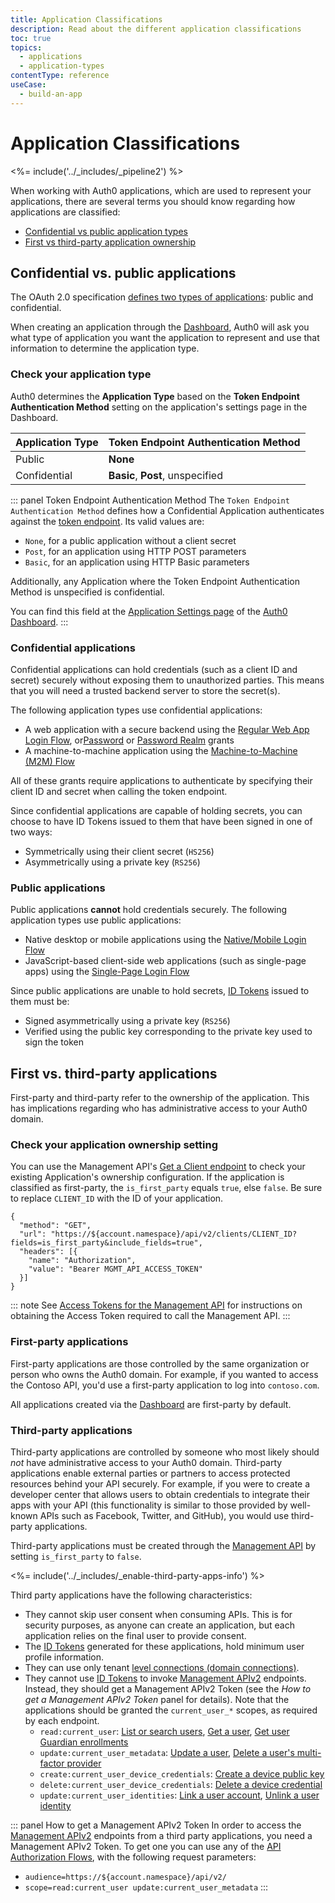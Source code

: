 ```yaml
---
title: Application Classifications
description: Read about the different application classifications
toc: true
topics:
  - applications
  - application-types
contentType: reference
useCase:
  - build-an-app
---
```


# Application Classifications

<%= include('../_includes/_pipeline2') %>

When working with Auth0 applications, which are used to represent your applications, there are several terms you should know regarding how applications are classified:

* [Confidential vs public application types](#confidential-vs-public-applications)
* [First vs third-party application ownership](#first-vs-third-party-applications) 

## Confidential vs. public applications

The OAuth 2.0 specification [defines two types of applications](https://tools.ietf.org/html/rfc6749#section-2.1): public and confidential. 

When creating an application through the [Dashboard](${manage_url}/#/applications), Auth0 will ask you what type of application you want the application to represent and use that information to determine the application type.

### Check your application type

Auth0 determines the **Application Type** based on the **Token Endpoint Authentication Method** setting on the application's settings page in the Dashboard.

|Application Type|Token Endpoint Authentication Method|
|-|-|
|Public|**None**|
|Confidential|**Basic**, **Post**, unspecified|

::: panel Token Endpoint Authentication Method
The `Token Endpoint Authentication Method` defines how a Confidential Application authenticates against the [token endpoint](/api/authentication#authorization-code). Its valid values are:

* `None`, for a public application without a client secret
* `Post`, for an application using HTTP POST parameters
* `Basic`, for an application using HTTP Basic parameters 

Additionally, any Application where the Token Endpoint Authentication Method is unspecified is confidential.

You can find this field at the [Application Settings page](${manage_url}/#/applications/${account.clientId}/settings) of the [Auth0 Dashboard](${manage_url}).
:::

### Confidential applications

Confidential applications can hold credentials (such as a client ID and secret) securely without exposing them to unauthorized parties. This means that you will need a trusted backend server to store the secret(s).

The following application types use confidential applications:

* A web application with a secure backend using the [Regular Web App Login Flow](/flows/concepts/regular-web-app-login-flow), or[Password](/api-auth/grant/password) or [Password Realm](/api-auth/tutorials/password-grant#realm-support) grants
* A machine-to-machine application using the [Machine-to-Machine (M2M) Flow](/flows/concepts/m2m-flow)

All of these grants require applications to authenticate by specifying their client ID and secret when calling the token endpoint.

Since confidential applications are capable of holding secrets, you can choose to have ID Tokens issued to them that have been signed in one of two ways:

* Symmetrically using their client secret (`HS256`)
* Asymmetrically using a private key (`RS256`)

### Public applications

Public applications **cannot** hold credentials securely. The following application types use public applications:

* Native desktop or mobile applications using the [Native/Mobile Login Flow](/flows/concepts/mobile-login-flow)
* JavaScript-based client-side web applications (such as single-page apps) using the [Single-Page Login Flow](/flows/concepts/single-page-login-flow)

Since public applications are unable to hold secrets, [ID Tokens](/tokens/id-token) issued to them must be:

* Signed asymmetrically using a private key (`RS256`)
* Verified using the public key corresponding to the private key used to sign the token

## First vs. third-party applications

First-party and third-party refer to the ownership of the application. This has implications regarding who has administrative access to your Auth0 domain.

### Check your application ownership setting

You can use the Management API's [Get a Client endpoint](/api/management/v2#!/Clients/get_clients_by_id) to check your existing Application's ownership configuration. If the application is classified as first-party, the `is_first_party` equals `true`, else `false`. Be sure to replace `CLIENT_ID` with the ID of your application.

```har
{
  "method": "GET",
  "url": "https://${account.namespace}/api/v2/clients/CLIENT_ID?fields=is_first_party&include_fields=true",
  "headers": [{
    "name": "Authorization",
    "value": "Bearer MGMT_API_ACCESS_TOKEN"
  }]
}
```

::: note
See [Access Tokens for the Management API](/api/management/v2/tokens) for instructions on obtaining the Access Token required to call the Management API.
:::

### First-party applications

First-party applications are those controlled by the same organization or person who owns the Auth0 domain. For example, if you wanted to access the Contoso API, you'd use a first-party application to log into `contoso.com`.

All applications created via the [Dashboard](${manage_url}/#/applications) are first-party by default.

### Third-party applications

Third-party applications are controlled by someone who most likely should *not* have administrative access to your Auth0 domain. Third-party applications enable external parties or partners to access protected resources behind your API securely. For example, if you were to create a developer center that allows users to obtain credentials to integrate their apps with your API (this functionality is similar to those provided by well-known APIs such as Facebook, Twitter, and GitHub), you would use third-party applications.

Third-party applications must be created through the [Management API](/api/management/v2#!/Clients/post_clients) by setting `is_first_party` to `false`.

<%= include('../_includes/_enable-third-party-apps-info') %>

Third party applications have the following characteristics:

- They cannot skip user consent when consuming APIs. This is for security purposes, as anyone can create an application, but each application relies on the final user to provide consent.
- The [ID Tokens](/tokens/id-token) generated for these applications, hold minimum user profile information.
- They can use only tenant [level connections (domain connections)](/applications/enable-third-party-applications#promote-connections). 
- They cannot use [ID Tokens](/tokens/id-token) to invoke [Management APIv2](/api/management/v2) endpoints. Instead, they should get a Management APIv2 Token (see the *How to get a Management APIv2 Token* panel for details). Note that the applications should be granted the `current_user_*` scopes, as required by each endpoint.
  - `read:current_user`: [List or search users](/api/management/v2#!/Users/get_users), [Get a user](/api/management/v2#!/Users/get_users_by_id), [Get user Guardian enrollments](/api/management/v2#!/Users/get_enrollments)
  - `update:current_user_metadata`: [Update a user](/api/management/v2#!/Users/patch_users_by_id), [Delete a user's multi-factor provider](/api/management/v2#!/Users/delete_multifactor_by_provider)
  - `create:current_user_device_credentials`: [Create a device public key](/api/management/v2#!/Device_Credentials/post_device_credentials)
  - `delete:current_user_device_credentials`: [Delete a device credential](/api/management/v2#!/Device_Credentials/delete_device_credentials_by_id)
  - `update:current_user_identities`: [Link a user account](/api/management/v2#!/Users/post_identities), [Unlink a user identity](/api/management/v2#!/Users/delete_provider_by_user_id)

::: panel How to get a Management APIv2 Token
In order to access the [Management APIv2](/api/management/v2) endpoints from a third party applications, you need a Management APIv2 Token. To get one you can use any of the [API Authorization Flows](/api-auth), with the following request parameters:
- `audience=https://${account.namespace}/api/v2/`
- `scope=read:current_user update:current_user_metadata`
:::
